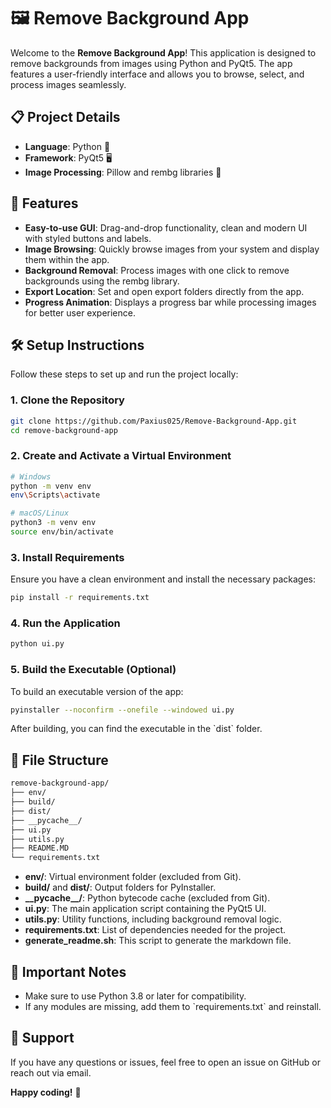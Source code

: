 
# 🖼️ Remove Background App
Welcome to the **Remove Background App**! This application is designed to remove backgrounds from images using Python and PyQt5. The app features a user-friendly interface and allows you to browse, select, and process images seamlessly.

## 📋 Project Details

- **Language**: Python 🐍
- **Framework**: PyQt5 🖥️
- **Image Processing**: Pillow and rembg libraries 📸

## 🚀 Features

- **Easy-to-use GUI**: Drag-and-drop functionality, clean and modern UI with styled buttons and labels.
- **Image Browsing**: Quickly browse images from your system and display them within the app.
- **Background Removal**: Process images with one click to remove backgrounds using the rembg library.
- **Export Location**: Set and open export folders directly from the app.
- **Progress Animation**: Displays a progress bar while processing images for better user experience.

## 🛠️ Setup Instructions

Follow these steps to set up and run the project locally:

### 1. Clone the Repository

```bash
git clone https://github.com/Paxius025/Remove-Background-App.git
cd remove-background-app
```

### 2. Create and Activate a Virtual Environment

```bash
# Windows
python -m venv env
env\Scripts\activate
```

```bash
# macOS/Linux
python3 -m venv env
source env/bin/activate
```

### 3. Install Requirements

Ensure you have a clean environment and install the necessary packages:

```bash
pip install -r requirements.txt
```

### 4. Run the Application

```bash
python ui.py
```

### 5. Build the Executable (Optional)

To build an executable version of the app:

```bash
pyinstaller --noconfirm --onefile --windowed ui.py
```

After building, you can find the executable in the \`dist\` folder.

## 📂 File Structure

```bash
remove-background-app/
├── env/
├── build/
├── dist/
├── __pycache__/
├── ui.py
├── utils.py
├── README.MD
└── requirements.txt
```

- **env/**: Virtual environment folder (excluded from Git).
- **build/** and **dist/**: Output folders for PyInstaller.
- **\_\_pycache\_\_/**: Python bytecode cache (excluded from Git).
- **ui.py**: The main application script containing the PyQt5 UI.
- **utils.py**: Utility functions, including background removal logic.
- **requirements.txt**: List of dependencies needed for the project.
- **generate_readme.sh**: This script to generate the markdown file.

## 📝 Important Notes

- Make sure to use Python 3.8 or later for compatibility.
- If any modules are missing, add them to \`requirements.txt\` and reinstall.

## 📧 Support

If you have any questions or issues, feel free to open an issue on GitHub or reach out via email.

**Happy coding!** 🚀
